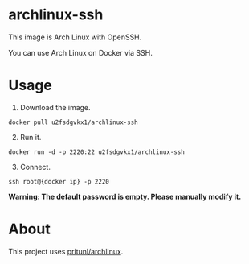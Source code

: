 # archlinux-ssh

This image is Arch Linux with OpenSSH.

You can use Arch Linux on Docker via SSH.

# Usage

1. Download the image.

```
docker pull u2fsdgvkx1/archlinux-ssh
```

2. Run it.

```
docker run -d -p 2220:22 u2fsdgvkx1/archlinux-ssh
```

3. Connect.

```
ssh root@{docker ip} -p 2220
```

**Warning: The default password is empty. Please manually modify it.**

# About

This project uses [pritunl/archlinux](https://hub.docker.com/r/pritunl/archlinux/).
